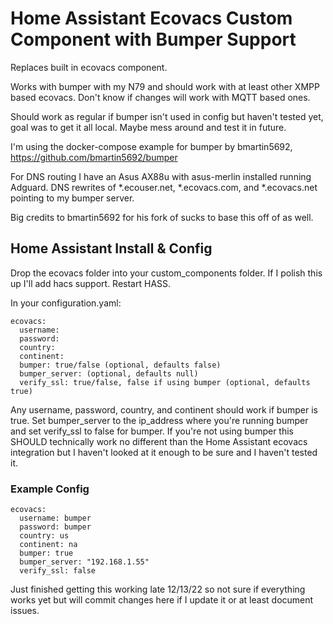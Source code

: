 # Home Assistant Ecovacs Custom Component with Bumper Support
Replaces built in ecovacs component.

Works with bumper with my N79 and should work with at least other XMPP based ecovacs.  Don't know if changes will work with MQTT based ones.

Should work as regular if bumper isn't used in config but haven't tested yet, goal was to get it all local.  Maybe mess around and test it in future.

I'm using the docker-compose example for bumper by bmartin5692, https://github.com/bmartin5692/bumper

For DNS routing I have an Asus AX88u with asus-merlin installed running Adguard.  DNS rewrites of *.ecouser.net, *.ecovacs.com, and *.ecovacs.net pointing to my bumper server.

Big credits to bmartin5692 for his fork of sucks to base this off of as well.

## Home Assistant Install & Config
Drop the ecovacs folder into your custom_components folder.  If I polish this up I'll add hacs support.
Restart HASS.

In your configuration.yaml:
```
ecovacs:
  username: 
  password: 
  country: 
  continent: 
  bumper: true/false (optional, defaults false)
  bumper_server: (optional, defaults null)
  verify_ssl: true/false, false if using bumper (optional, defaults true)
```
Any username, password, country, and continent should work if bumper is true.  Set bumper_server to the ip_address where you're running bumper and set verify_ssl to false for bumper.  If you're not using bumper this SHOULD technically work no different than the Home Assistant ecovacs integration but I haven't looked at it enough to be sure and I haven't tested it.

### Example Config
```
ecovacs:
  username: bumper
  password: bumper
  country: us
  continent: na
  bumper: true
  bumper_server: "192.168.1.55"
  verify_ssl: false
```
Just finished getting this working late 12/13/22 so not sure if everything works yet but will commit changes here if I update it or at least document issues.